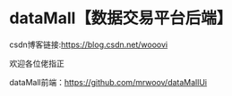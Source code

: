 # dataMall【数据交易平台后端】
csdn博客链接:https://blog.csdn.net/wooovi

欢迎各位佬指正

dataMall前端：https://github.com/mrwoov/dataMallUi